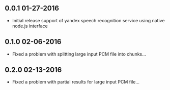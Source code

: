 0.0.1 01-27-2016
----------------
* Initial release support of yandex speech recognition service using native node.js interface

0.1.0 02-06-2016
----------------
* Fixed a problem with splitting large input PCM file into chunks...

0.2.0 02-13-2016
----------------
* Fixed a problem with partial results for large input PCM file...
